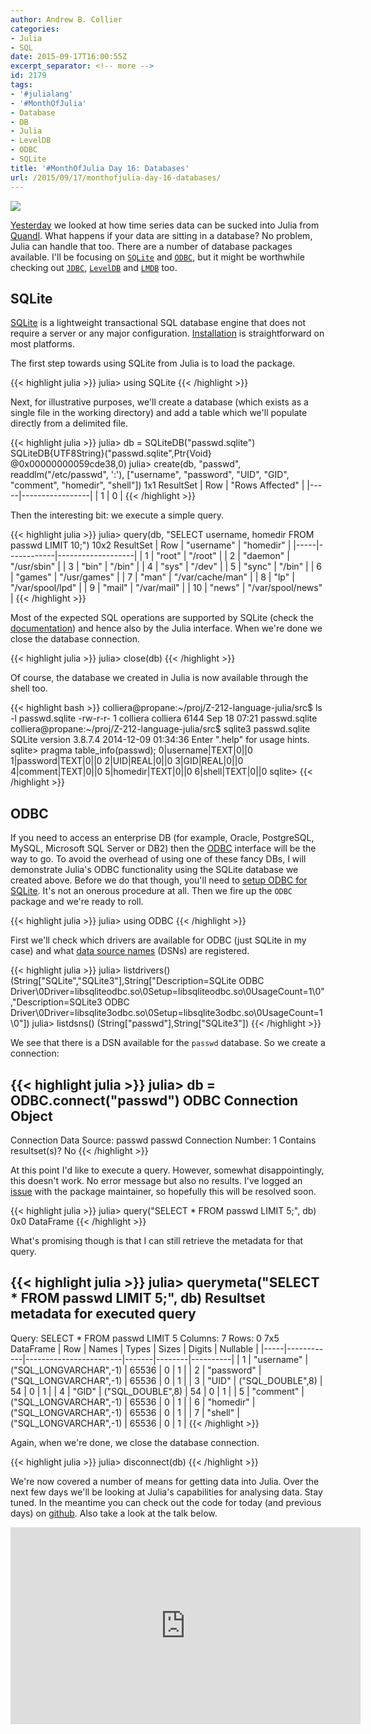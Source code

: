 ```yaml
---
author: Andrew B. Collier
categories:
- Julia
- SQL
date: 2015-09-17T16:00:55Z
excerpt_separator: <!-- more -->
id: 2179
tags:
- '#julialang'
- '#MonthOfJulia'
- Database
- DB
- Julia
- LevelDB
- ODBC
- SQLite
title: '#MonthOfJulia Day 16: Databases'
url: /2015/09/17/monthofjulia-day-16-databases/
---
```


<!--more-->

<img src="/img/2015/09/Julia-Logo-Database.png">

[Yesterday](http://www.exegetic.biz/blog/2015/09/monthofjulia-day-15-time-series/) we looked at how time series data can be sucked into Julia from [Quandl](https://www.quandl.com/). What happens if your data are sitting in a database? No problem, Julia can handle that too. There are a number of database packages available. I'll be focusing on [`SQLite`](https://github.com/quinnj/SQLite.jl) and [`ODBC`](https://github.com/quinnj/ODBC.jl), but it might be worthwhile checking out [`JDBC`](https://github.com/aviks/JDBC.jl), [`LevelDB`](https://github.com/jerryzhenleicai/LevelDB.jl) and [`LMDB`](https://github.com/wildart/LMDB.jl) too.

## SQLite

[SQLite](https://www.sqlite.org/) is a lightweight transactional SQL database engine that does not require a server or any major configuration. [Installation](https://www.sqlite.org/download.html) is straightforward on most platforms.

The first step towards using SQLite from Julia is to load the package.

{{< highlight julia >}}
julia> using SQLite
{{< /highlight >}}

Next, for illustrative purposes, we'll create a database (which exists as a single file in the working directory) and add a table which we'll populate directly from a delimited file.

{{< highlight julia >}}
julia> db = SQLiteDB("passwd.sqlite")
SQLiteDB{UTF8String}("passwd.sqlite",Ptr{Void} @0x00000000059cde38,0)
julia> create(db, "passwd", readdlm("/etc/passwd", ':'), ["username", "password", "UID", "GID",
                                                          "comment", "homedir", "shell"])
1x1 ResultSet
| Row | "Rows Affected" |
|-----|-----------------|
| 1   | 0               |
{{< /highlight >}}

Then the interesting bit: we execute a simple query.

{{< highlight julia >}}
julia> query(db, "SELECT username, homedir FROM passwd LIMIT 10;")
10x2 ResultSet
| Row | "username" | "homedir"         |
|-----|------------|-------------------|
| 1   | "root"     | "/root"           |
| 2   | "daemon"   | "/usr/sbin"       |
| 3   | "bin"      | "/bin"            |
| 4   | "sys"      | "/dev"            |
| 5   | "sync"     | "/bin"            |
| 6   | "games"    | "/usr/games"      |
| 7   | "man"      | "/var/cache/man"  |
| 8   | "lp"       | "/var/spool/lpd"  |
| 9   | "mail"     | "/var/mail"       |
| 10  | "news"     | "/var/spool/news" |
{{< /highlight >}}

Most of the expected SQL operations are supported by SQLite (check the [documentation](https://www.sqlite.org/docs.html)) and hence also by the Julia interface. When we're done we close the database connection.

{{< highlight julia >}}
julia> close(db)
{{< /highlight >}}

Of course, the database we created in Julia is now available through the shell too.

{{< highlight bash >}}
colliera@propane:~/proj/Z-212-language-julia/src$ ls -l passwd.sqlite
-rw-r-r- 1 colliera colliera 6144 Sep 18 07:21 passwd.sqlite
colliera@propane:~/proj/Z-212-language-julia/src$ sqlite3 passwd.sqlite
SQLite version 3.8.7.4 2014-12-09 01:34:36
Enter ".help" for usage hints.
sqlite> pragma table_info(passwd);
0|username|TEXT|0||0
1|password|TEXT|0||0
2|UID|REAL|0||0
3|GID|REAL|0||0
4|comment|TEXT|0||0
5|homedir|TEXT|0||0
6|shell|TEXT|0||0
sqlite>
{{< /highlight >}}

## ODBC

If you need to access an enterprise DB (for example, Oracle, PostgreSQL, MySQL, Microsoft SQL Server or DB2) then the [ODBC](https://en.wikipedia.org/wiki/Open_Database_Connectivity) interface will be the way to go. To avoid the overhead of using one of these fancy DBs, I will demonstrate Julia's ODBC functionality using the SQLite database we created above. Before we do that though, you'll need to [setup ODBC for SQLite](http://wp.me/p3pzmk-Ag). It's not an onerous procedure at all. Then we fire up the `ODBC` package and we're ready to roll.

{{< highlight julia >}}
julia> using ODBC
{{< /highlight >}}

First we'll check which drivers are available for ODBC (just SQLite in my case) and what [data source names](https://en.wikipedia.org/wiki/Data_source_name) (DSNs) are registered.

{{< highlight julia >}}
julia> listdrivers()
(String["SQLite","SQLite3"],String["Description=SQLite ODBC Driver\0Driver=libsqliteodbc.so\0Setup=libsqliteodbc.so\0UsageCount=1\0","Description=SQLite3 ODBC Driver\0Driver=libsqlite3odbc.so\0Setup=libsqlite3odbc.so\0UsageCount=1\0"])
julia> listdsns()
(String["passwd"],String["SQLite3"])
{{< /highlight >}}

We see that there is a DSN available for the `passwd` database. So we create a connection:

{{< highlight julia >}}
julia> db = ODBC.connect("passwd")
ODBC Connection Object
----------------------
Connection Data Source: passwd
passwd Connection Number: 1
Contains resultset(s)? No
{{< /highlight >}}

At this point I'd like to execute a query. However, somewhat disappointingly, this doesn't work. No error message but also no results. I've logged an [issue](https://github.com/quinnj/ODBC.jl/issues/96) with the package maintainer, so hopefully this will be resolved soon.

{{< highlight julia >}}
julia> query("SELECT * FROM passwd LIMIT 5;", db)
0x0 DataFrame
{{< /highlight >}}

What's promising though is that I can still retrieve the metadata for that query.

{{< highlight julia >}}
julia> querymeta("SELECT * FROM passwd LIMIT 5;", db)
Resultset metadata for executed query
-------------------------------------
Query: SELECT * FROM passwd LIMIT 5
Columns: 7
Rows: 0
7x5 DataFrame
| Row | Names      | Types                  | Sizes | Digits | Nullable |
|-----|------------|------------------------|-------|--------|----------|
| 1   | "username" | ("SQL_LONGVARCHAR",-1) | 65536 | 0      | 1        |
| 2   | "password" | ("SQL_LONGVARCHAR",-1) | 65536 | 0      | 1        |
| 3   | "UID"      | ("SQL_DOUBLE",8)       | 54    | 0      | 1        |
| 4   | "GID"      | ("SQL_DOUBLE",8)       | 54    | 0      | 1        |
| 5   | "comment"  | ("SQL_LONGVARCHAR",-1) | 65536 | 0      | 1        |
| 6   | "homedir"  | ("SQL_LONGVARCHAR",-1) | 65536 | 0      | 1        |
| 7   | "shell"    | ("SQL_LONGVARCHAR",-1) | 65536 | 0      | 1        |
{{< /highlight >}}

Again, when we're done, we close the database connection.

{{< highlight julia >}}
julia> disconnect(db)
{{< /highlight >}}

We're now covered a number of means for getting data into Julia. Over the next few days we'll be looking at Julia's capabilities for analysing data. Stay tuned. In the meantime you can check out the code for today (and previous days) on [github](https://github.com/DataWookie/MonthOfJulia). Also take a look at the talk below.

<iframe width="560" height="315" src="https://www.youtube.com/embed/IvOFVQgLDgg" frameborder="0" allowfullscreen></iframe>